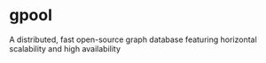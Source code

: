 # gpool
A distributed, fast open-source graph database featuring horizontal scalability and high availability
